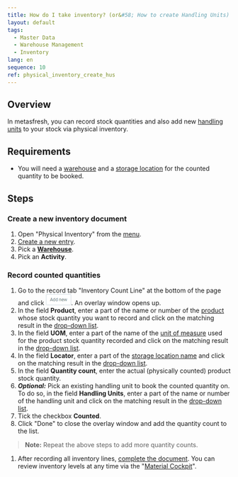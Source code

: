 ```yaml
---
title: How do I take inventory? (or&#58; How to create Handling Units)
layout: default
tags:
  - Master Data
  - Warehouse Management
  - Inventory
lang: en
sequence: 10
ref: physical_inventory_create_hus
---
```


## Overview
In metasfresh, you can record stock quantities and also add new [handling units](Handling_Unit_System) to your stock via physical inventory.

## Requirements
- You will need a [warehouse](Add_new_warehouse) and a [storage location](Add_new_warehouse#locator) for the counted quantity to be booked.

## Steps

### Create a new inventory document
1. Open "Physical Inventory" from the [menu](Menu).
1. [Create a new entry](New_Record_Window).
1. Pick a [**Warehouse**](Add_new_warehouse).
1. Pick an **Activity**.

### Record counted quantities
1. Go to the record tab "Inventory Count Line" at the bottom of the page and click !["Add new"](assets/Add_New_Button.png). An overlay window opens up.
1. In the field **Product**, enter a part of the name or number of the [product](NewProduct) whose stock quantity you want to record and click on the matching result in the <a href="Keyboard_shortcuts_reference#dropdown" title="Dynamic Search Box (Autocompletion)">drop-down list</a>.
1. In the field **UOM**, enter a part of the name of the [unit of measure](Menu) used for the product stock quantity recorded and click on the matching result in the <a href="Keyboard_shortcuts_reference#dropdown" title="Dynamic Search Box (Autocompletion)">drop-down list</a>.
1. In the field **Locator**, enter a part of the [storage location name](Add_new_warehouse#locator) and click on the matching result in the <a href="Keyboard_shortcuts_reference#dropdown" title="Dynamic Search Box (Autocompletion)">drop-down list</a>.
1. In the field **Quantity count**, enter the actual (physically counted) product stock quantity.
1. ***Optional:*** Pick an existing handling unit to book the counted quantity on. To do so, in the field **Handling Units**, enter a part of the name or number of the handling unit and click on the matching result in the <a href="Keyboard_shortcuts_reference#dropdown" title="Dynamic Search Box (Autocompletion)">drop-down list</a>.
1. Tick the checkbox **Counted**.
1. Click "Done" to close the overlay window and add the quantity count to the list.
 >**Note:** Repeat the above steps to add more quantity counts.

1. After recording all inventory lines, [complete the document](DocumentProcessingComplete). You can review inventory levels at any time via the "[Material Cockpit](Material-Cockpit)".
